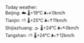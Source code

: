 Today weather:  
Beijing: ☁️ 🌡️+19°C 🌬️↙0km/h  
Tianjin: ⛅️  🌡️+25°C 🌬️↑11km/h  
Shijiazhuang: 🌫  🌡️+24°C 🌬️↖0km/h  
Tangshan: ⛅️  🌡️+24°C 🌬️↑12km/h  
